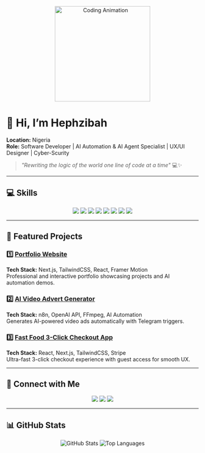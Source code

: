 <p align="center">
  <img src="https://raw.githubusercontent.com/your-username/your-repo/main/assets/coding-animation.gif" alt="Coding Animation" width="250"/>
</p>

# 👋 Hi, I’m **Hephzibah**
**Location:** Nigeria  
**Role:** Software Developer | AI Automation & AI Agent Specialist | UX/UI Designer | Cyber-Scurity

> *"Rewriting the logic of the world one line of code at a time"* 💻✨

---

## 💻 Skills

<p align="center">
  <img src="https://img.shields.io/badge/💛 JavaScript-F7DF1E?style=for-the-badge&logo=javascript&logoColor=black"/>
  <img src="https://img.shields.io/badge/🔵 TypeScript-3178C6?style=for-the-badge&logo=typescript&logoColor=white"/>
  <img src="https://img.shields.io/badge/⚛ React-61DAFB?style=for-the-badge&logo=react&logoColor=black"/>
  <img src="https://img.shields.io/badge/⬛ Next.js-000000?style=for-the-badge&logo=next.js&logoColor=white"/>
  <img src="https://img.shields.io/badge/🎨 TailwindCSS-06B6D4?style=for-the-badge&logo=tailwind-css&logoColor=white"/>
  <img src="https://img.shields.io/badge/🤖 AI Agents-FF4081?style=for-the-badge&logo=neural-network&logoColor=white"/>
  <img src="https://img.shields.io/badge/⚡ n8n-FF3C00?style=for-the-badge&logo=n8n&logoColor=white"/>
  <img src="https://img.shields.io/badge/🎨 UX/UI Design-FC5C7D?style=for-the-badge&logo=figma&logoColor=white"/>
</p>

---

## 🚀 Featured Projects

### 1️⃣ [Portfolio Website](https://your-portfolio-link.com)
**Tech Stack:** Next.js, TailwindCSS, React, Framer Motion  
Professional and interactive portfolio showcasing projects and AI automation demos.  

### 2️⃣ [AI Video Advert Generator](https://github.com/your-username/ai-video-generator)
**Tech Stack:** n8n, OpenAI API, FFmpeg, AI Automation  
Generates AI-powered video ads automatically with Telegram triggers.  

### 3️⃣ [Fast Food 3-Click Checkout App](https://github.com/your-username/fast-food-app)
**Tech Stack:** React, Next.js, TailwindCSS, Stripe  
Ultra-fast 3-click checkout experience with guest access for smooth UX.  

---

## 🌟 Connect with Me

<p align="center">
  <a href="https://linkedin.com/in/your-linkedin" target="_blank"><img src="https://img.shields.io/badge/LinkedIn-0A66C2?style=for-the-badge&logo=linkedin&logoColor=white"/></a>
  <a href="https://twitter.com/your-twitter" target="_blank"><img src="https://img.shields.io/badge/Twitter-1DA1F2?style=for-the-badge&logo=twitter&logoColor=white"/></a>
  <a href="https://your-portfolio-link.com" target="_blank"><img src="https://img.shields.io/badge/Portfolio-10B981?style=for-the-badge&logo=about.me&logoColor=white"/></a>
</p>

---

## 📊 GitHub Stats

<p align="center">
  <img src="https://github-readme-stats.vercel.app/api?username=your-username&show_icons=true&theme=radical" alt="GitHub Stats"/>
  <img src="https://github-readme-stats.vercel.app/api/top-langs/?username=your-username&layout=compact&theme=radical" alt="Top Languages"/>
</p>

